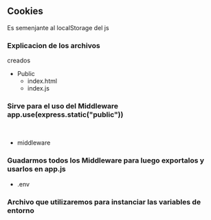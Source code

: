 ## Cookies
Es semenjante al localStorage del js
### Explicacion de los archivos 
creados 
<br>
* Public
    * index.html
    * index.js

### Sirve para el uso del Middleware app.use(express.static("public"))
<br>

* middleware

### Guadarmos todos los Middleware para luego exportalos y usarlos en app.js

* .env
### Archivo que utilizaremos para instanciar las variables de entorno
